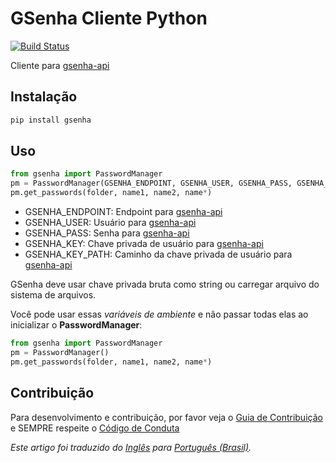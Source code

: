 # GSenha Cliente Python
[![Build Status](https://travis-ci.com/globocom/gsenha-python.svg?branch=master)](https://travis-ci.com/globocom/gsenha-python)

Cliente para [gsenha-api](https://github.com/globocom/gsenha-api)

## Instalação
```bash
pip install gsenha
```

## Uso
```python
from gsenha import PasswordManager
pm = PasswordManager(GSENHA_ENDPOINT, GSENHA_USER, GSENHA_PASS, GSENHA_KEY|GSENHA_KEY_PATH, verify='path_to_your_private_cert')
pm.get_passwords(folder, name1, name2, name*)
```

* GSENHA_ENDPOINT: Endpoint para [gsenha-api](https://github.com/globocom/gsenha-api)
* GSENHA_USER: Usuário para [gsenha-api](https://github.com/globocom/gsenha-api)
* GSENHA_PASS: Senha para [gsenha-api](https://github.com/globocom/gsenha-api)
* GSENHA_KEY: Chave privada de usuário para [gsenha-api](https://github.com/globocom/gsenha-api)
* GSENHA\_KEY\_PATH: Caminho da chave privada de usuário para [gsenha-api](https://github.com/globocom/gsenha-api)

GSenha deve usar chave privada bruta como string ou carregar arquivo do sistema de arquivos.

Você pode usar essas *variáveis de ambiente* e não passar todas elas ao inicializar o **PasswordManager**:

```python
from gsenha import PasswordManager
pm = PasswordManager()
pm.get_passwords(folder, name1, name2, name*)
```

## Contribuição

Para desenvolvimento e contribuição, por favor veja o [Guia de Contribuição](https://github.com/globocom/gsenha-python/blob/master/CONTRIBUTING.md) e SEMPRE respeite o [Código de Conduta](https://github.com/globocom/gsenha-python/blob/master/CODE_OF_CONDUCT.md)

*Este artigo foi traduzido do [Inglês](README.md) para [Português (Brasil)](README-pt-BR.md).*
